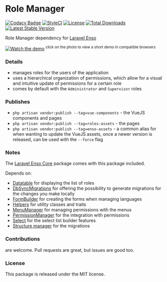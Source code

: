 <!--h-->
# Role Manager
[![Codacy Badge](https://api.codacy.com/project/badge/Grade/bd4373f8222b4bcb81c08148404909c9)](https://www.codacy.com/app/laravel-enso/RoleManager?utm_source=github.com&utm_medium=referral&utm_content=laravel-enso/RoleManager&utm_campaign=badger)
[![StyleCI](https://styleci.io/repos/94814370/shield?branch=master)](https://styleci.io/repos/94814370)
[![License](https://poser.pugx.org/laravel-enso/rolemanager/license)](https://https://packagist.org/packages/laravel-enso/rolemanager)
[![Total Downloads](https://poser.pugx.org/laravel-enso/rolemanager/downloads)](https://packagist.org/packages/laravel-enso/rolemanager)
[![Latest Stable Version](https://poser.pugx.org/laravel-enso/rolemanager/version)](https://packagist.org/packages/laravel-enso/rolemanager)
<!--/h-->

Role Manager dependency for [Laravel Enso](https://github.com/laravel-enso/Enso)

[![Watch the demo](https://laravel-enso.github.io/rolemanager/screenshots/Selection_021_thumb.png)](https://laravel-enso.github.io/rolemanager/videos/demo_01.webm)
<sup>click on the photo to view a short demo in compatible browsers</sup>


### Details

- manages roles for the users of the application
- uses a hierarchical organization of permissions, which allow for a visual and intuitive update of permissions for a certain role
- comes by default with the `Administrator` and `Supervisor` roles

### Publishes

- `php artisan vendor:publish --tag=vue-components` - the VueJS components and pages
- `php artisan vendor:publish --tag=roles-assets` - the pages
- `php artisan vendor:publish --tag=enso-assets` - a common alias for when wanting to update the VueJS assets,
once a newer version is released, can be used with the `--force` flag

### Notes

The [Laravel Enso Core](https://github.com/laravel-enso/Core) package comes with this package included.

Depends on:
 - [Datatable](https://github.com/laravel-enso/Datatable) for displaying the list of roles
 - [DbSyncMigrations](https://github.com/laravel-enso/DbSyncMigrations) for offering the possibility to generate migrations for the changes you make locally
 - [FormBuilder](https://github.com/laravel-enso/FormBuilder) for creating the forms when managing languages
 - [Helpers](https://github.com/laravel-enso/Helpers) for utility classes and traits
 - [MenuManager](https://github.com/laravel-enso/MenuManager) for managing permissions with the menus 
 - [PermissionManager](https://github.com/laravel-enso/PermissionManager) for the integration with permissions 
 - [Select](https://github.com/laravel-enso/Select) for the select list builder features  
 - [Structure manager](https://github.com/laravel-enso/StructureManager) for the migrations


<!--h-->
### Contributions

are welcome. Pull requests are great, but issues are good too.

### License

This package is released under the MIT license.
<!--/h-->